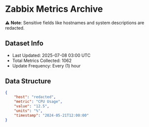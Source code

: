 # Zabbix Metrics Archive

⚠️ **Note**: Sensitive fields like hostnames and system descriptions are redacted.

## Dataset Info
- Last Updated: 2025-07-08 03:00 UTC
- Total Metrics Collected: 1062
- Update Frequency: Every (1) hour

## Data Structure
```json
{
    "host": "redacted",
    "metric": "CPU Usage",
    "value": "12.5",
    "units": "%",
    "timestamp": "2024-05-21T12:00:00"
}
```
